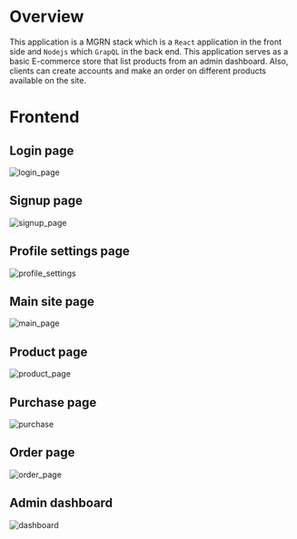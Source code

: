 # Overview 

 This application is a MGRN stack which is a `React` application in the front side and `Nodejs` which `GrapQL` in the back end.
This application serves as a basic E-commerce store that list products from an admin dashboard. Also, clients can create accounts and make an order on different products available on the site.

# Frontend
## Login page
![login_page](https://amirplatform.s3.eu-central-1.amazonaws.com/project/pc4y3bmyakbfqitwydij.png)
## Signup page
![signup_page](https://amirplatform.s3.eu-central-1.amazonaws.com/project/luj6o8yzbfo3bnslqazw.png)
## Profile settings page
![profile_settings](https://amirplatform.s3.eu-central-1.amazonaws.com/project/rrejks0cbvevjft9bl69.png)

## Main site page 
![main_page](https://amirplatform.s3.eu-central-1.amazonaws.com/project/tzqukmid7nnbz9eo25kg.png)
## Product page
![product_page](https://amirplatform.s3.eu-central-1.amazonaws.com/project/mwsc28t3hdgygtygpvom.png)

## Purchase page
![purchase](https://amirplatform.s3.eu-central-1.amazonaws.com/project/djmdssf9foninfn9opxz.png)

## Order page
![order_page](https://amirplatform.s3.eu-central-1.amazonaws.com/project/xyreucbbr7bw508hntsi.png)

## Admin dashboard
![dashboard](https://amirplatform.s3.eu-central-1.amazonaws.com/project/wmaikhjpdkszg5l5gfoq.png)




